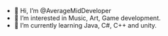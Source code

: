 - 👋 Hi, I’m @AverageMidDeveloper
- 👀 I’m interested in Music, Art, Game development.
- 🌱 I’m currently learning Java, C#, C++ and unity.
 

<!---
AverageMidDeveloper/AverageMidDeveloper is a ✨ special ✨ repository because its `README.md` (this file) appears on your GitHub profile.
You can click the Preview link to take a look at your changes.
--->
